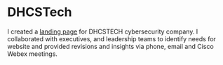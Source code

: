 # DHCSTech

I created a [landing page](https://dhcstech.vercel.app) for DHCSTECH cybersecurity company. I collaborated with executives, and leadership teams to identify needs for website and provided revisions and insights via phone, email and Cisco Webex meetings.
